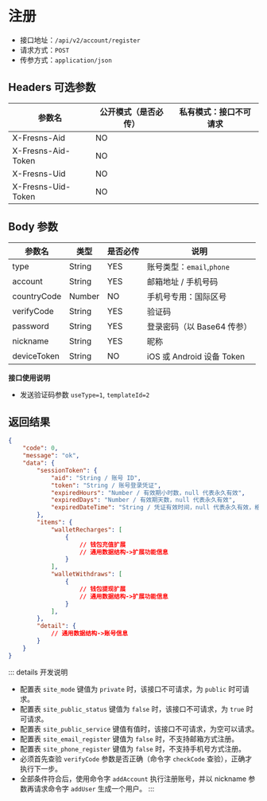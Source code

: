 # 注册

- 接口地址：`/api/v2/account/register`
- 请求方式：`POST`
- 传参方式：`application/json`

## Headers 可选参数

| 参数名 | 公开模式（是否必传） | 私有模式：接口不可请求 |
| --- | --- | --- |
| X-Fresns-Aid | NO |  |
| X-Fresns-Aid-Token | NO |  |
| X-Fresns-Uid | NO |  |
| X-Fresns-Uid-Token | NO |  |

## Body 参数

| 参数名 | 类型 | 是否必传 | 说明 |
| --- | --- | --- | --- |
| type | String | YES | 账号类型：`email`,`phone` |
| account | String | YES | 邮箱地址 / 手机号码 |
| countryCode | Number | NO | 手机号专用：国际区号 |
| verifyCode | String | YES | 验证码 |
| password | String | YES | 登录密码（以 Base64 传参） |
| nickname | String | YES | 昵称 |
| deviceToken | String | NO | iOS 或 Android 设备 Token |

**接口使用说明**

- 发送验证码参数 `useType=1`, `templateId=2`

## 返回结果

```json
{
    "code": 0,
    "message": "ok",
    "data": {
        "sessionToken": {
            "aid": "String / 账号 ID",
            "token": "String / 账号登录凭证",
            "expiredHours": "Number / 有效期小时数，null 代表永久有效",
            "expiredDays": "Number / 有效期天数，null 代表永久有效",
            "expiredDateTime": "String / 凭证有效时间，null 代表永久有效，格式为 Y-m-d H:i:s"
        },
        "items": {
            "walletRecharges": [
                {
                    // 钱包充值扩展
                    // 通用数据结构->扩展功能信息
                }
            ],
            "walletWithdraws": [
                {
                    // 钱包提现扩展
                    // 通用数据结构->扩展功能信息
                }
            ],
        },
        "detail": {
            // 通用数据结构->账号信息
        }
    }
}
```

::: details 开发说明
- 配置表 `site_mode` 键值为 `private` 时，该接口不可请求，为 `public` 时可请求。
- 配置表 `site_public_status` 键值为 `false` 时，该接口不可请求，为 `true` 时可请求。
- 配置表 `site_public_service` 键值有值时，该接口不可请求，为空可以请求。
- 配置表 `site_email_register` 键值为 `false` 时，不支持邮箱方式注册。
- 配置表 `site_phone_register` 键值为 `false` 时，不支持手机号方式注册。
- 必须首先查验 `verifyCode` 参数是否正确（命令字 `checkCode` 查验），正确才执行下一步。
- 全部条件符合后，使用命令字 `addAccount` 执行注册账号，并以 nickname 参数再请求命令字 `addUser` 生成一个用户。
:::